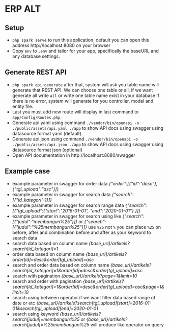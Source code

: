 # ERP ALT


## Setup

- `php spark serve` to run this application, default you can open this address http://localhost:8080 on your browser
- Copy `env` to `.env` and tailor for your app, specifically the baseURL and any database settings.

## Generate REST API
- `php spark api:generate`
after that, system will ask you table name will generate that REST API. We can choose one table or all, if we want generate all write `all` or write one table name exist in your database
If there is no error, system will generate for you controller, model and entity file.
- Last you must add new route will display in last command to `app/Config/Routes.php`.
- Generate api.yaml using command `./vendor/bin/openapi -o ./public/assets/api.yaml ./app` to show API docs using swagger using datasource format yaml (default)
- Generate api.json using command `./vendor/bin/openapi -o ./public/assets/api.json ./app` to show API docs using swagger using datasource format json (optional)
- Open API documentation in http://localhost:8080/swagger

## Example case 
- example parameter in swagger for order data *{"order":[{"id":"desc"},{"tgl_upload":"asc"}]}*
- example parameter in swagger for search data *{"search":[{"id_kategori":1}]}*
- example parameter in swagger for search range data *{"search":[{"tgl_upload":{"start":"2016-01-01", "end":"2020-01-01"} }]}*
- example parameter in swagger for search using like *{"search":[{"judul":"membangun%25"}]}* or *{"search":[{"judul":"%25membangun%25"}]}* use `%25` not `%` you can place `%25` on before, after and combination before and after as your keyword to search data 
- search data based on column name *{base_url}/artikels?search[id_kategori]=1*
- order data based on column name *{base_url}/artikels?order[id]=desc&order[tgl_upload]=asc*
- search and order data based on column name *{base_url}/artikels?search[id_kategori]=1&order[id]=desc&order[tgl_upload]=asc*
- search with pagination *{base_url}/artikels?page=1&limit=10*
- search and order with pagination *{base_url}/artikels?search[id_kategori]=1&order[id]=desc&order[tgl_upload]=asc&page=1&limit=10*
- search using between operator if we want filter data based range of date or etc *{base_url}/artikels?search[tgl_upload][start]=2016-01-01&search[tgl_upload][end]=2020-01-01*
- search using keyword *{base_url}/artikels?search[judul]=membangun%25* or *{base_url}/artikels?search[judul]=%25membangun%25* will produce like operator on query
